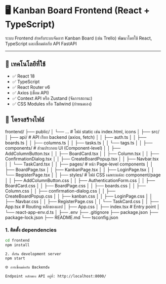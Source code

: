 # 🖥️ Kanban Board Frontend (React + TypeScript)

ระบบ Frontend สำหรับระบบจัดการ Kanban Board (เช่น Trello) พัฒนาโดยใช้ React, TypeScript และเชื่อมต่อกับ API FastAPI

---

## 📌 เทคโนโลยีที่ใช้

- ✅ React 18
- ✅ TypeScript
- ✅ React Router v6
- ✅ Axios (เชื่อม API)
- ✅ Context API หรือ Zustand (จัดการสถานะ)
- ✅ CSS Modules หรือ Tailwind (กำหนดเอง)

## 📁 โครงสร้างไฟล์
frontend/
├── public/
│   └── ...                     # ไฟล์ static เช่น index.html, icons
│
├── src/
│   ├── api/                   # API เรียก backend (axios, fetch)
│   │   ├── auth.ts
│   │   ├── boards.ts
│   │   ├── columns.ts
│   │   ├── tasks.ts
│   │   └── tags.ts
│
│   ├── components/            # ส่วนประกอบ UI (Component-level)
│   │   ├── AddColumnButton.tsx
│   │   ├── BoardCard.tsx
│   │   ├── Column.tsx
│   │   ├── ConfirmationDialog.tsx
│   │   ├── CreateBoardPopup.tsx
│   │   ├── Navbar.tsx
│   │   └── TaskCard.tsx
│
│   ├── pages/                 # หน้า Page-level components
│   │   ├── BoardPage.tsx
│   │   ├── KanbanPage.tsx
│   │   ├── LoginPage.tsx
│   │   └── RegisterPage.tsx
│
│   ├── styles/                # ไฟล์ CSS เฉพาะแต่ละ component/page
│   │   ├── AddColumnButton.css
│   │   ├── AuthenticationForm.css
│   │   ├── BoardCard.css
│   │   ├── BoardPage.css
│   │   ├── boards.css
│   │   ├── Column.css
│   │   ├── confirmation-dialog.css
│   │   ├── CreateBoardPopup.css
│   │   ├── kanban.css
│   │   ├── LoginPage.css
│   │   ├── Navbar.css
│   │   ├── RegisterPage.css
│   │   └── TaskCard.css
│
│   ├── App.tsx                # Routing หลักของแอป
│   ├── App.css
│   ├── index.tsx             # Entry point
│   └── react-app-env.d.ts
│
├── .env
├── .gitignore
├── package.json
├── package-lock.json
├── README.md
└── tsconfig.json



### 1. ติดตั้ง dependencies

```bash
cd frontend
npm install

2. สั่งรัน development server
npm start

🌐 การเชื่อมต่อกับ Backendฃ

Endpoint หลักของ API อยู่ที่: http://localhost:8000/